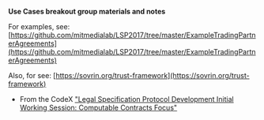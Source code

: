 **Use Cases breakout group materials and notes**

For examples, see: [https://github.com/mitmedialab/LSP2017/tree/master/ExampleTradingPartnerAgreements](https://github.com/mitmedialab/LSP2017/tree/master/ExampleTradingPartnerAgreements)

Also, for see: [https://sovrin.org/trust-framework](https://sovrin.org/trust-framework)

* From the CodeX ["Legal Specification Protocol Development 
Initial Working Session: Computable Contracts Focus"](https://conferences.law.stanford.edu/compkworking201709)
